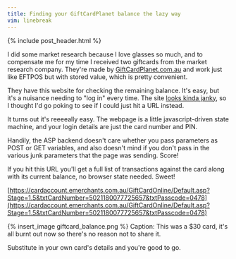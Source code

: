 ```yaml
---
title: Finding your GiftCardPlanet balance the lazy way
vim: linebreak
---
```


{% include post_header.html %}

I did some market research because I love glasses so much, and to compensate me for my time I received two giftcards from the market research company. They're made by [GiftCardPlanet.com.au](http://www.giftcardplanet.com.au/) and work just like EFTPOS but with stored value, which is pretty convenient.

They have this website for checking the remaining balance. It's easy, but it's a nuisance needing to "log in" every time. The site [looks kinda janky](http://www.giftcardplanet.com.au/balance.php), so I thought I'd go poking to see if I could just hit a URL instead.

It turns out it's reeeeally easy. The webpage is a little javascript-driven state machine, and your login details are just the card number and PIN.

Handily, the ASP backend doesn't care whether you pass parameters as POST or GET variables, and also doesn't mind if you don't pass in the various junk parameters that the page was sending. Score!

If you hit this URL you'll get a full list of transactions against the card along with its current balance, no browser state needed. Sweet!

[https://cardaccount.emerchants.com.au/GiftCardOnline/Default.asp?Stage=1.5&txtCardNumber=5021180077725657&txtPasscode=0478](https://cardaccount.emerchants.com.au/GiftCardOnline/Default.asp?Stage=1.5&txtCardNumber=5021180077725657&txtPasscode=0478)

{% insert_image giftcard_balance.png %}
Caption: This was a $30 card, it's all burnt out now so there's no reason not to share it.

Substitute in your own card's details and you're good to go.
